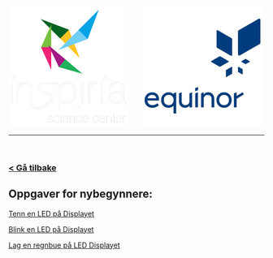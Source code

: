 ![Inspiria](logo/logo_72_hvit.png)  &nbsp; &nbsp; &nbsp;   ![Equinor](logo/equinor_72_blue.png)


------------------------------------------------------
<br>

### [< Gå tilbake](index.md)

## Oppgaver for nybegynnere:

[Tenn en LED på Displayet](https://makecode.microbit.org/#tutorial:https://github.com/8gywce293pcg/rgb-matrix-single-led)

[Blink en LED på Displayet](https://makecode.microbit.org/#tutorial:https://github.com/8gywce293pcg/rgb-matrix-single-blink-led)

[Lag en regnbue på LED Displayet](https://makecode.microbit.org/#tutorial:https://github.com/8gywce293pcg/tut-test)
